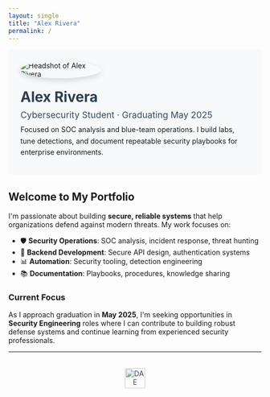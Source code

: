 ```yaml
---
layout: single
title: "Alex Rivera"
permalink: /
---
```


<div style="display:flex; gap:20px; align-items:center; flex-wrap:wrap; margin-bottom:2rem; padding:1.5rem; background:#f8f9fa; border-radius:8px;">
  <img src="{{ '/assets/img/pinky.jpg' | relative_url }}" alt="Headshot of Alex Rivera" 
       style="max-width:160px; border-radius:50%; box-shadow:0 4px 12px rgba(0,0,0,.15);">
  <div>
    <h1 style="margin:0; color:#2c3e50;">Alex Rivera</h1>
    <p style="margin:.5rem 0; font-size:1.1rem; color:#34495e;">Cybersecurity Student · Graduating May 2025</p>
    <p style="margin:.5rem 0; line-height:1.6;">Focused on SOC analysis and blue-team operations. I build labs, tune detections, and document repeatable security playbooks for enterprise environments.</p>
  </div>
</div>

## Welcome to My Portfolio

I'm passionate about building **secure, reliable systems** that help organizations defend against modern threats. My work focuses on:

- 🛡️ **Security Operations**: SOC analysis, incident response, threat hunting
- 🔧 **Backend Development**: Secure API design, authentication systems
- 📊 **Automation**: Security tooling, detection engineering
- 📚 **Documentation**: Playbooks, procedures, knowledge sharing

### Current Focus

As I approach graduation in **May 2025**, I'm seeking opportunities in **Security Engineering** roles where I can contribute to building robust defense systems and continue learning from experienced security professionals.

---

<div style="text-align:center; margin-top:2rem;">
  <img src="{{ '/assets/img/dae-logo.jpg' | relative_url }}" alt="DAE Logo" style="height:40px; opacity:0.8;">
</div>
